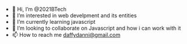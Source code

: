 - 👋 Hi, I’m @2021BTech
- 👀 I’m interested in web develpment and its entities
- 🌱 I’m currently learning javascript
- 💞️ I’m looking to collaborate on Javascript and how i can work with it
- 📫 How to reach me daffydanni@gmail.com

<!---
2021BTech/2021BTech is a ✨ special ✨ repository because its `README.md` (this file) appears on your GitHub profile.
You can click the Preview link to take a look at your changes.
--->
